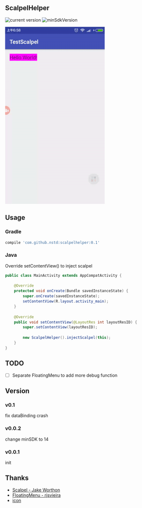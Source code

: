 ScalpelHelper
--------------------
![current version](https://img.shields.io/badge/Current%20Version-0.1-brightgreen.svg)
![minSdkVersion](https://img.shields.io/badge/minSdkVersion-14-blue.svg)

![demo](https://github.com/Nstd/ScalpelHelper/blob/master/screenshots/sample.gif)

## Usage

### Gradle
``` gradle
compile 'com.github.nstd:scalpelhelper:0.1'
```

### Java
Override setContentView() to inject scalpel

``` java
public class MainActivity extends AppCompatActivity {

    @Override
    protected void onCreate(Bundle savedInstanceState) {
        super.onCreate(savedInstanceState);
        setContentView(R.layout.activity_main);
    }

    @Override
    public void setContentView(@LayoutRes int layoutResID) {
        super.setContentView(layoutResID);
        
        new ScalpelHelper().injectScalpel(this);
    }
}
```

## TODO

- [ ] Separate FloatingMenu to add more debug function

## Version

### v0.1
fix dataBinding crash

### v0.0.2
change minSDK to 14

### v0.0.1
init

## Thanks
* [Scalpel - Jake Worthon](https://github.com/JakeWharton/scalpel)
* [FloatingMenu - rjsvieira](https://github.com/rjsvieira/floatingMenu)
* [icon](http://www.iconfont.cn/collections/detail?spm=a313x.7781069.1998910419.d9df05512&cid=3191)
